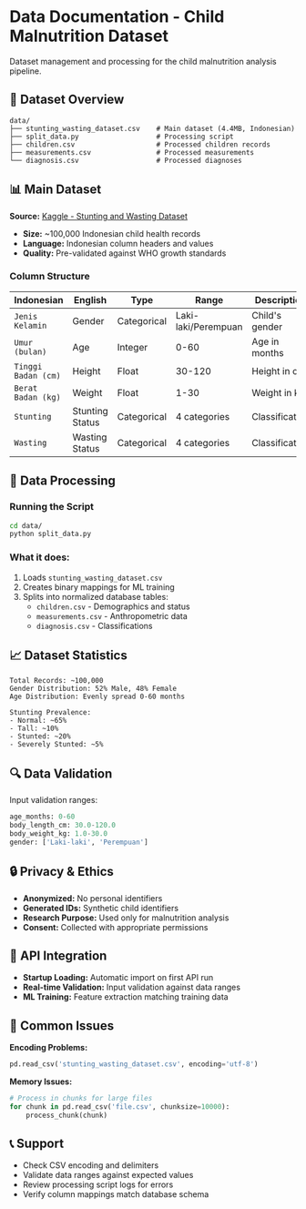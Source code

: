 # Data Documentation - Child Malnutrition Dataset

Dataset management and processing for the child malnutrition analysis pipeline.

## 📁 Dataset Overview

```
data/
├── stunting_wasting_dataset.csv    # Main dataset (4.4MB, Indonesian)
├── split_data.py                   # Processing script
├── children.csv                    # Processed children records
├── measurements.csv                # Processed measurements
└── diagnosis.csv                   # Processed diagnoses
```

## 📊 Main Dataset

**Source:** [Kaggle - Stunting and Wasting Dataset](https://www.kaggle.com/datasets/jabirmuktabir/stunting-wasting-dataset)

-   **Size:** ~100,000 Indonesian child health records
-   **Language:** Indonesian column headers and values
-   **Quality:** Pre-validated against WHO growth standards

### Column Structure

| Indonesian          | English         | Type        | Range               | Description    |
| ------------------- | --------------- | ----------- | ------------------- | -------------- |
| `Jenis Kelamin`     | Gender          | Categorical | Laki-laki/Perempuan | Child's gender |
| `Umur (bulan)`      | Age             | Integer     | 0-60                | Age in months  |
| `Tinggi Badan (cm)` | Height          | Float       | 30-120              | Height in cm   |
| `Berat Badan (kg)`  | Weight          | Float       | 1-30                | Weight in kg   |
| `Stunting`          | Stunting Status | Categorical | 4 categories        | Classification |
| `Wasting`           | Wasting Status  | Categorical | 4 categories        | Classification |

## 🔄 Data Processing

### Running the Script

```bash
cd data/
python split_data.py
```

### What it does:

1. Loads `stunting_wasting_dataset.csv`
2. Creates binary mappings for ML training
3. Splits into normalized database tables:
    - `children.csv` - Demographics and status
    - `measurements.csv` - Anthropometric data
    - `diagnosis.csv` - Classifications

## 📈 Dataset Statistics

```
Total Records: ~100,000
Gender Distribution: 52% Male, 48% Female
Age Distribution: Evenly spread 0-60 months

Stunting Prevalence:
- Normal: ~65%
- Tall: ~10%
- Stunted: ~20%
- Severely Stunted: ~5%
```

## 🔍 Data Validation

Input validation ranges:

```python
age_months: 0-60
body_length_cm: 30.0-120.0
body_weight_kg: 1.0-30.0
gender: ['Laki-laki', 'Perempuan']
```

## 🔒 Privacy & Ethics

-   **Anonymized:** No personal identifiers
-   **Generated IDs:** Synthetic child identifiers
-   **Research Purpose:** Used only for malnutrition analysis
-   **Consent:** Collected with appropriate permissions

## 🔧 API Integration

-   **Startup Loading:** Automatic import on first API run
-   **Real-time Validation:** Input validation against data ranges
-   **ML Training:** Feature extraction matching training data

## 🚨 Common Issues

**Encoding Problems:**

```python
pd.read_csv('stunting_wasting_dataset.csv', encoding='utf-8')
```

**Memory Issues:**

```python
# Process in chunks for large files
for chunk in pd.read_csv('file.csv', chunksize=10000):
    process_chunk(chunk)
```

## 📞 Support

-   Check CSV encoding and delimiters
-   Validate data ranges against expected values
-   Review processing script logs for errors
-   Verify column mappings match database schema
